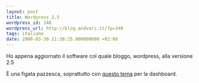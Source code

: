 ```yaml
---
layout: post
title: Wordpress 2.5
wordpress_id: 348
wordpress_url: http://blog.andvari.it/?p=348
tags: italiano
date: 2008-03-30 11:38:25.000000000 +02:00
---
```

Ho appena aggiornato il software col quale bloggo, wordpress, alla versione 2.5

È una figata pazzesca, soprattutto con <a href="http://deanjrobinson.com/projects/fluency-admin/">questo tema</a> per la dashboard.
